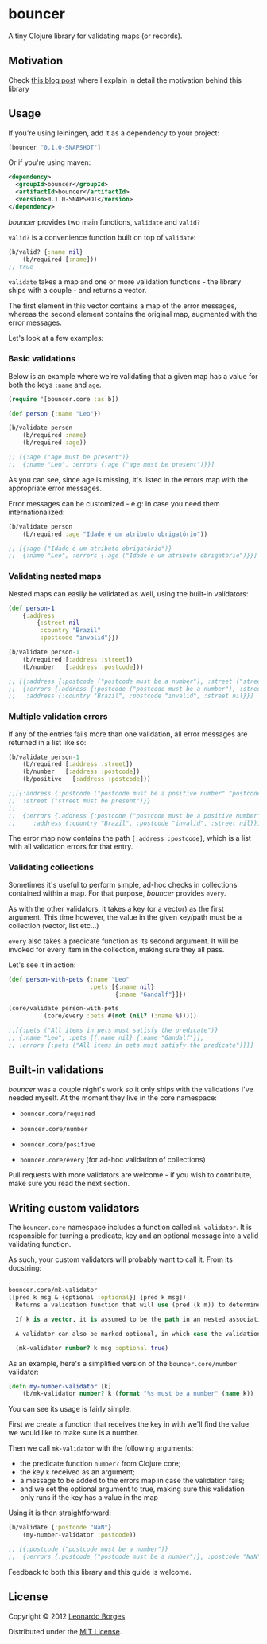 # bouncer

A tiny Clojure library for validating maps (or records).

## Motivation

Check [this blog post](http://www.google.com) where I explain in detail the motivation behind this library

## Usage

If you're using leiningen, add it as a dependency to your project:

```clojure
[bouncer "0.1.0-SNAPSHOT"]
```

Or if you're using maven: 

```xml
<dependency>
  <groupId>bouncer</groupId>
  <artifactId>bouncer</artifactId>
  <version>0.1.0-SNAPSHOT</version>
</dependency>
```

*bouncer* provides two main functions, `validate` and `valid?`

`valid?` is a convenience function built on top of `validate`:

```clojure
(b/valid? {:name nil}
    (b/required [:name]))
;; true
```

`validate` takes a map and one or more validation functions - the library ships with a couple - and returns a vector. 

The first element in this vector contains a map of the error messages, whereas the second element contains the original map, augmented with the error messages.

Let's look at a few examples:

### Basic validations

Below is an example where we're validating that a given map has a value for both the keys `:name` and `age`.


```clojure
(require '[bouncer.core :as b])

(def person {:name "Leo"})

(b/validate person
    (b/required :name)
    (b/required :age))

;; [{:age ("age must be present")} 
;;  {:name "Leo", :errors {:age ("age must be present")}}]
```

As you can see, since age is missing, it's listed in the errors map with the appropriate error messages.

Error messages can be customized - e.g: in case you need them internationalized: 

```clojure
(b/validate person
    (b/required :age "Idade é um atributo obrigatório"))

;; [{:age ("Idade é um atributo obrigatório")} 
;;  {:name "Leo", :errors {:age ("Idade é um atributo obrigatório")}}]
```

### Validating nested maps

Nested maps can easily be validated as well, using the built-in validators:

```clojure
(def person-1 
    {:address 
        {:street nil 
         :country "Brazil"
         :postcode "invalid"}})

(b/validate person-1
    (b/required [:address :street])
    (b/number   [:address :postcode]))

;; [{:address {:postcode ("postcode must be a number"), :street ("street must be present")}} 
;;  {:errors {:address {:postcode ("postcode must be a number"), :street ("street must be present")}},
;;   :address {:country "Brazil", :postcode "invalid", :street nil}}]
```

### Multiple validation errors

If any of the entries fails more than one validation, all error messages are returned in a list like so:

```clojure
(b/validate person-1
    (b/required [:address :street])
    (b/number   [:address :postcode])
    (b/positive   [:address :postcode]))

;;[{:address {:postcode ("postcode must be a positive number" "postcode must be a number"), 
;;  :street ("street must be present")}} 
;;
;;  {:errors {:address {:postcode ("postcode must be a positive number" "postcode must be a number"), ;;   :street ("street must be present")}}, 
;;     :address {:country "Brazil", :postcode "invalid", :street nil}}]
```
The error map now contains the path `[:address :postcode]`, which is a list with all validation errors for that entry.

### Validating collections

Sometimes it's useful to perform simple, ad-hoc checks in collections contained within a map. For that purpose, *bouncer* provides `every`. 

As with the other validators, it takes a key (or a vector) as the first argument. This time however, the value in the given key/path must be a collection (vector, list etc...)

`every` also takes a predicate function as its second argument. It will be invoked for every item in the collection, making sure they all pass.

Let's see it in action:

```clojure
(def person-with-pets {:name "Leo" 
                       :pets [{:name nil}
                              {:name "Gandalf"}]})

(core/validate person-with-pets
          (core/every :pets #(not (nil? (:name %)))))

;;[{:pets ("All items in pets must satisfy the predicate")} 
;; {:name "Leo", :pets [{:name nil} {:name "Gandalf"}], 
;; :errors {:pets ("All items in pets must satisfy the predicate")}}]
```



## Built-in validations

*bouncer* was a couple night's work so it only ships with the validations I've needed myself. At the moment they live in the core namespace:

- `bouncer.core/required`

- `bouncer.core/number`

- `bouncer.core/positive`

- `bouncer.core/every` (for ad-hoc validation of collections)

Pull requests with more validators are welcome - if you wish to contribute, make sure you read the next section.

## Writing custom validators

The `bouncer.core` namespace includes a function called `mk-validator`. It is responsible for turning a predicate, key and an optional message into a valid validating function.

As such, your custom validators will probably want to call it. From its docstring:

```clojure
-------------------------
bouncer.core/mk-validator
([pred k msg & {optional :optional}] [pred k msg])
  Returns a validation function that will use (pred (k m)) to determine if m is valid. msg will be added to the :errors entry in invalid scenarios.

  If k is a vector, it is assumed to be the path in an nested associative structure. In this case, the :errors entry will mirror this path

  A validator can also be marked optional, in which case the validation will only run if k has a value in m. e.g.:

  (mk-validator number? k msg :optional true)
```

As an example, here's a simplified version of the `bouncer.core/number` validator:

```clojure
(defn my-number-validator [k]
    (b/mk-validator number? k (format "%s must be a number" (name k)) :optional true))
```

You can see its usage is fairly simple. 

First we create a function that receives the key in with we'll find the value we would like to make sure is a number.

Then we call `mk-validator` with the following arguments:

- the predicate function `number?` from Clojure core;
- the key `k` received as an argument;
- a message to be added to the errors map in case the validation fails;
- and we set the optional argument to true, making sure this validation only runs if the key has a value in the map

Using it is then straightforward:

```clojure
(b/validate {:postcode "NaN"}
    (my-number-validator :postcode))

;; [{:postcode ("postcode must be a number")} 
;;  {:errors {:postcode ("postcode must be a number")}, :postcode "NaN"}]
```

Feedback to both this library and this guide is welcome.

## License

Copyright © 2012 [Leonardo Borges](http://www.leonardoborges.com)

Distributed under the [MIT License](http://opensource.org/licenses/MIT).
